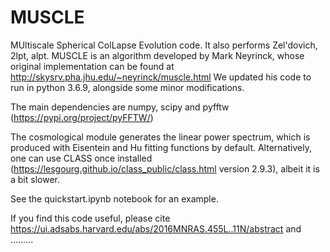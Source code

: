 # MUSCLE
MUltiscale Spherical ColLapse Evolution code. It also performs Zel'dovich, 2lpt, alpt.
MUSCLE is an algorithm developed by Mark Neyrinck, whose original implementation can be found at http://skysrv.pha.jhu.edu/~neyrinck/muscle.html
We updated his code to run in python 3.6.9, alongside some minor modifications.

The main dependencies are numpy, scipy and pyfftw (https://pypi.org/project/pyFFTW/)

The cosmological module generates the linear power spectrum, which is produced with Eisentein and Hu fitting functions by default. Alternatively, one can use CLASS once installed (https://lesgourg.github.io/class_public/class.html version 2.9.3), albeit it is a bit slower.

See the quickstart.ipynb notebook for an example.

If you find this code useful, please cite https://ui.adsabs.harvard.edu/abs/2016MNRAS.455L..11N/abstract and .........
